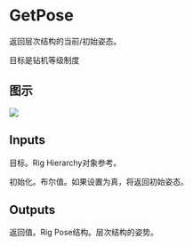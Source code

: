 # GetPose

返回层次结构的当前/初始姿态。

目标是钻机等级制度

## 图示

![]($-20221218-21192989.png)

## Inputs

目标。Rig Hierarchy对象参考。

初始化。布尔值。如果设置为真，将返回初始姿态。  

## Outputs

返回值。Rig Pose结构。层次结构的姿势。

